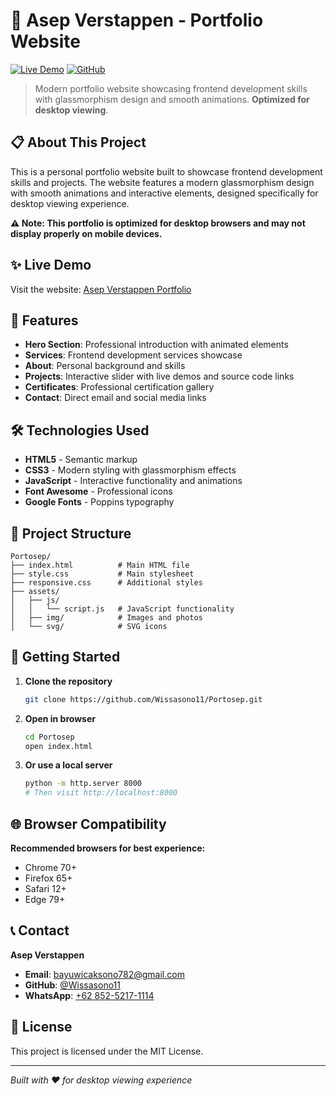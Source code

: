 # 🌟 Asep Verstappen - Portfolio Website

[![Live Demo](https://img.shields.io/badge/Live-Demo-brightgreen)](https://wissasono11.github.io/Portosep/)
[![GitHub](https://img.shields.io/badge/GitHub-Repository-blue)](https://github.com/Wissasono11/Portosep)

> Modern portfolio website showcasing frontend development skills with glassmorphism design and smooth animations. **Optimized for desktop viewing**.

## 📋 About This Project

This is a personal portfolio website built to showcase frontend development skills and projects. The website features a modern glassmorphism design with smooth animations and interactive elements, designed specifically for desktop viewing experience.

**⚠️ Note: This portfolio is optimized for desktop browsers and may not display properly on mobile devices.**

## ✨ Live Demo
Visit the website: [Asep Verstappen Portfolio](portosep.netlify.app)

## 🚀 Features

- **Hero Section**: Professional introduction with animated elements
- **Services**: Frontend development services showcase
- **About**: Personal background and skills
- **Projects**: Interactive slider with live demos and source code links
- **Certificates**: Professional certification gallery
- **Contact**: Direct email and social media links

## 🛠️ Technologies Used

- **HTML5** - Semantic markup
- **CSS3** - Modern styling with glassmorphism effects
- **JavaScript** - Interactive functionality and animations
- **Font Awesome** - Professional icons
- **Google Fonts** - Poppins typography

## 📁 Project Structure

```
Portosep/
├── index.html          # Main HTML file
├── style.css           # Main stylesheet
├── responsive.css      # Additional styles
├── assets/
│   ├── js/
│   │   └── script.js   # JavaScript functionality
│   ├── img/            # Images and photos
│   └── svg/            # SVG icons
```

## 🚀 Getting Started

1. **Clone the repository**
   ```bash
   git clone https://github.com/Wissasono11/Portosep.git
   ```

2. **Open in browser**
   ```bash
   cd Portosep
   open index.html
   ```

3. **Or use a local server**
   ```bash
   python -m http.server 8000
   # Then visit http://localhost:8000
   ```

## 🌐 Browser Compatibility

**Recommended browsers for best experience:**
- Chrome 70+
- Firefox 65+
- Safari 12+
- Edge 79+

## 📞 Contact

**Asep Verstappen**
- **Email**: [bayuwicaksono782@gmail.com](mailto:bayuwicaksono782@gmail.com)
- **GitHub**: [@Wissasono11](https://github.com/Wissasono11)
- **WhatsApp**: [+62 852-5217-1114](https://api.whatsapp.com/send/?phone=%2B6285252171114&text&type=phone_number&app_absent=0)

## 📄 License

This project is licensed under the MIT License.

---

*Built with ❤️ for desktop viewing experience*
